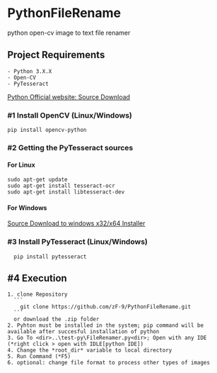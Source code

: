# PythonFileRename
python open-cv image to text file renamer


 ## Project Requirements ##
    - Python 3.X.X 
    - Open-CV 
    - PyTesseract
[Python Official website: Source Download](https://www.python.org/downloads/windows/)

  ### #1 Install OpenCV (Linux/Windows)
  ```
  pip install opencv-python
  ```
  
   ### #2 Getting the PyTesseract sources
   #### For Linux
  ``` 
  sudo apt-get update
  sudo apt-get install tesseract-ocr
  sudo apt-get install libtesseract-dev
  ```
   #### For Windows
  [Source Download to windows x32/x64 Installer](https://github.com/UB-Mannheim/tesseract/wiki)
  
  ### #3 Install PyTesseract (Linux/Windows)
  ```
    pip install pytesseract
  ```
  
   ## #4 Execution
    1. clone Repository 
      ```
        git clone https://github.com/zF-9/PythonFileRename.git
      ```
      or download the .zip folder
    2. Pyhton must be installed in the system; pip command will be available after succesful installation of python
    3. Go To <dir>..\test-py\FileRenamer.py<dir>; Open with any IDE (*right click > open with IDLE[python IDE])
    4. Change the *root_dir* variable to local directory
    5. Run Command (*F5)
    6. optional: change file format to process other types of images
